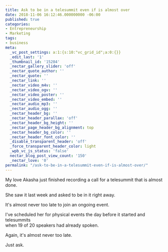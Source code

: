 ```yaml
---
title: Ask to be in a telesummit even if is almost over
date: 2018-11-06 16:12:46.000000000 -06:00
published: true
categories:
- Entrepreneurship
- Marketing
tags:
- business
meta:
  _vc_post_settings: a:1:{s:10:"vc_grid_id";a:0:{}}
  _edit_last: '1'
  _thumbnail_id: '15284'
  _nectar_gallery_slider: 'off'
  _nectar_quote_author: ''
  _nectar_quote: ''
  _nectar_link: ''
  _nectar_video_m4v: ''
  _nectar_video_ogv: ''
  _nectar_video_poster: ''
  _nectar_video_embed: ''
  _nectar_audio_mp3: ''
  _nectar_audio_ogg: ''
  _nectar_header_bg: ''
  _nectar_header_parallax: 'off'
  _nectar_header_bg_height: ''
  _nectar_page_header_bg_alignment: top
  _nectar_header_bg_color: ''
  _nectar_header_font_color: ''
  _disable_transparent_header: 'off'
  _force_transparent_header_color: light
  _wpb_vc_js_status: 'false'
  nectar_blog_post_view_count: '150'
  _nectar_love: '0'
permalink: "/ask-to-be-in-a-telesummit-even-if-is-almost-over/"
---
```

<p>My love Akasha just finished recording a call for a telesummit that is almost done.</p>
<p>She saw it last week and asked to be in it right away.</p>
<p>It's almost never too late to join an ongoing event.</p>
<p>I've scheduled her for physical events the day before it started and telesummits<br />
when 19 of 20 speakers had already spoken.</p>
<p>Again, it's almost never too late.</p>
<p>Just ask.</p>
